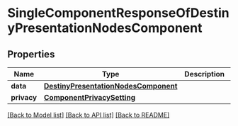 # SingleComponentResponseOfDestinyPresentationNodesComponent

## Properties
Name | Type | Description | Notes
------------ | ------------- | ------------- | -------------
**data** | [**DestinyPresentationNodesComponent**](DestinyPresentationNodesComponent.md) |  | [optional] 
**privacy** | [**ComponentPrivacySetting**](ComponentPrivacySetting.md) |  | [optional] 

[[Back to Model list]](../README.md#documentation-for-models) [[Back to API list]](../README.md#documentation-for-api-endpoints) [[Back to README]](../README.md)


